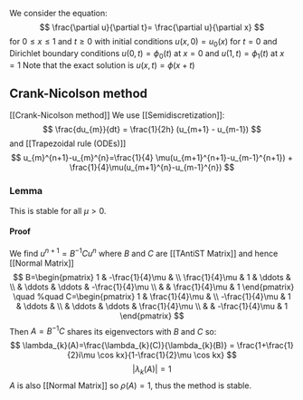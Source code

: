We consider the equation:
$$
\frac{\partial u}{\partial t}= \frac{\partial u}{\partial x}
$$
for $0\leq x\leq 1$ and $t\geq 0$
with initial conditions $u(x,0)=u_{0}(x)$ for $t=0$
and Dirichlet boundary conditions $u(0,t)=\phi_{0}(t)$ at $x=0$
and $u(1,t)=\phi_{1}(t)$ at $x=1$
Note that the exact solution is $u(x,t)=\phi(x+t)$


## Crank-Nicolson method
[[Crank-Nicolson method]]
We use [[Semidiscretization]]:
$$
\frac{du_{m}}{dt} = \frac{1}{2h} (u_{m+1} - u_{m-1})
$$
and [[Trapezoidal rule (ODEs)]]
$$
u_{m}^{n+1}-u_{m}^{n}=\frac{1}{4} \mu(u_{m+1}^{n+1}-u_{m-1}^{n+1}) + \frac{1}{4}\mu(u_{m+1}^{n}-u_{m-1}^{n})
$$
### Lemma
This is stable for all $\mu>0$.
#### Proof
We find $u^{n+1}=B^{-1}Cu^{n}$ 
where $B$ and $C$ are [[TAntiST Matrix]] and hence [[Normal Matrix]]
$$
B=\begin{pmatrix}
1 & -\frac{1}{4}\mu &  \\
\frac{1}{4}\mu & 1 & \ddots &  \\
 & \ddots & \ddots & -\frac{1}{4}\mu \\
 &  & \frac{1}{4}\mu & 1 
\end{pmatrix}
\quad %quad
C=\begin{pmatrix}
1 & \frac{1}{4}\mu &  \\
-\frac{1}{4}\mu & 1 & \ddots &  \\
 & \ddots & \ddots & \frac{1}{4}\mu \\
 &  & -\frac{1}{4}\mu & 1
\end{pmatrix}
$$
Then $A=B^{-1}C$ shares its eigenvectors with $B$ and $C$ so:
$$
\lambda_{k}(A)=\frac{\lambda_{k}(C)}{\lambda_{k}(B)} = \frac{1+\frac{1}{2}i\mu \cos kx}{1-\frac{1}{2}\mu \cos kx}
$$
$$
\lvert \lambda_{k}(A) \rvert =1
$$
$A$ is also [[Normal Matrix]] so $\rho(A)=1$, thus the method is stable.
## 